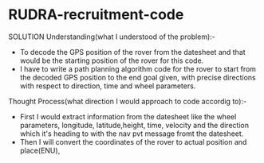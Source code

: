 # RUDRA-recruitment-code
SOLUTION
Understanding(what I understood of the problem):-

* To decode the GPS position of the rover from the datesheet and that would be the starting position of the rover for this code.
* I have to write a path planning algorithm code for the rover to start from the decoded GPS position to the end goal given, with precise directions with respect to  direction, time and wheel parameters.

Thought Process(what direction I would approach to code accordig to):-
* First I would extract information from the datesheet like the wheel parameters, longitude, latitude,height, time, velocity and the direction which it's heading to with the nav pvt message fromt the datesheet.
* Then I will convert the coordinates of the rover to actual position and place(ENU), 
